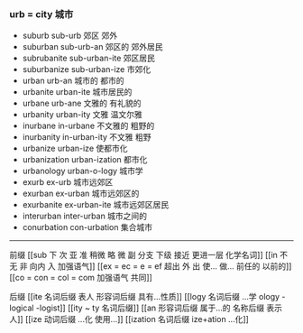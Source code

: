 ### urb = city 城市

- suburb sub-urb 郊区 郊外
- suburban sub-urb-an 郊区的 郊外居民
- subrubanite sub-urban-ite 郊区居民 
- suburbanize sub-urban-ize 市郊化
- urban urb-an 城市的 都市的
- urbanite urban-ite 城市居民的
- urbane urb-ane 文雅的 有礼貌的
- urbanity urban-ity 文雅 温文尔雅
- inurbane in-urbane 不文雅的 粗野的
- inurbanity in-urban-ity 不文雅  粗野
- urbanize urban-ize 使都市化
- urbanization urban-ization 都市化
- urbanology urban-o-logy 城市学
- exurb ex-urb 城市远郊区
- exurban ex-urban 城市远郊区的
- exurbanite ex-urban-ite 城市远郊区居民
- interurban inter-urban 城市之间的
- conurbation con-urbation 集合城市

----
前缀
[[sub   下  次 亚  准  稍微 略 微   副 分支 下级   接近 更进一层  化学名词]]
[[in 不 无 非  向内 入 加强语气]]
[[ex  = ec = e = ef 超出 外 出 使... 做... 前任的 以前的]]
[[co = con  = col = com  加强语气 共同]]

后缀
[[ite 名词后缀 表人 形容词后缀 具有...性质]]
[[logy 名词后缀   ...学 ology - logical -logist]]
[[ity  ~ ty 名词后缀]]
[[an 形容词后缀  属于...的    名称后缀  表示人]]
[[ize 动词后缀 ...化 使用...]]
[[ization 名词后缀 ize+ation  ...化]]
